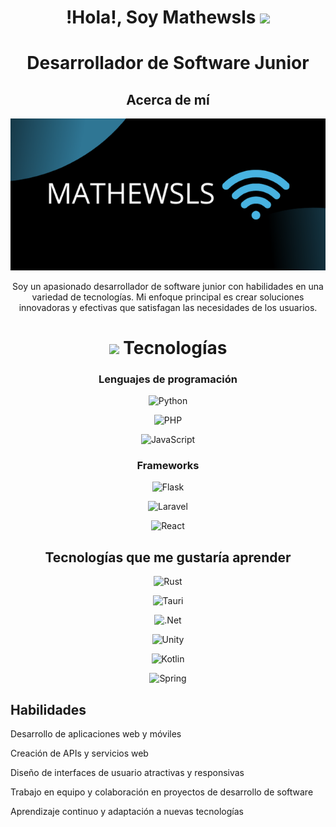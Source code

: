 <div align="center">
  <h1 align="center">!Hola!, Soy Mathewsls <img src="https://media.giphy.com/media/hvRJCLFzcasrR4ia7z/giphy.gif" width="35"></h1>
  <h1 align="center">Desarrollador de Software Junior</h1> 
  <h2 align="center">Acerca de mí</h2>
  <p align="center"><img src="https://github.com/mathewsls/mathewsls/blob/main/banner.png" alt="banner"></p>
   Soy un apasionado desarrollador de software junior con habilidades en una variedad de tecnologías. Mi enfoque principal es crear soluciones innovadoras y efectivas que satisfagan las necesidades de los usuarios.  
  <h1 align="center">
    <img src="https://media2.giphy.com/media/QssGEmpkyEOhBCb7e1/giphy.gif?cid=ecf05e47a0n3gi1bfqntqmob8g9aid1oyj2wr3ds3mg700bl&rid=giphy.gif" width ="25"/> Tecnologías
  </h1> 

  <h3>Lenguajes de programación</h3>

  <p><img src="https://img.shields.io/badge/python-3670A0?style=for-the-badge&logo=python&logoColor=ffdd54" alt="Python"></p>
  <p><img src="https://img.shields.io/badge/php-%23777BB4.svg?style=for-the-badge&logo=php&logoColor=white" alt="PHP"></p>
  <p><img src="https://img.shields.io/badge/javascript-%23323330.svg?style=for-the-badge&logo=javascript&logoColor=%23F7DF1E" alt="JavaScript"></p>

  <h3>Frameworks</h3>

  <p><img src="https://img.shields.io/badge/flask-%23000.svg?style=for-the-badge&logo=flask&logoColor=white" alt="Flask"></p>
  <p><img src="https://img.shields.io/badge/laravel-%23FF2D20.svg?style=for-the-badge&logo=laravel&logoColor=white" alt="Laravel"></p>
  <p><img src="https://img.shields.io/badge/react-%2320232a.svg?style=for-the-badge&logo=react&logoColor=%2361DAFB" alt="React"></p>

  <h2>Tecnologías que me gustaría aprender</h2>

  <p><img src="https://img.shields.io/badge/rust-%23000000.svg?style=for-the-badge&logo=rust&logoColor=white" alt="Rust"></p>
  <p><img src="https://img.shields.io/badge/tauri-%2324C8DB.svg?style=for-the-badge&logo=tauri&logoColor=%23FFFFFF" alt="Tauri"></p>
  <p><img src="https://img.shields.io/badge/.NET-5C2D91?style=for-the-badge&logo=.net&logoColor=white" alt=".Net"></p>
  <p><img src="https://img.shields.io/badge/unity-%23000000.svg?style=for-the-badge&logo=unity&logoColor=white" alt="Unity"></p>
  <p><img src="https://img.shields.io/badge/kotlin-%237F52FF.svg?style=for-the-badge&logo=kotlin&logoColor=white" alt="Kotlin"></p>
 <p><img src="https://img.shields.io/badge/spring-%236DB33F.svg?style=for-the-badge&logo=spring&logoColor=white" alt="Spring"></p>
</div>
  <h2>Habilidades</h2>

  <p>Desarrollo de aplicaciones web y móviles</p>
  <p>Creación de APIs y servicios web</p>
  <p>Diseño de interfaces de usuario atractivas y responsivas</p>
  <p>Trabajo en equipo y colaboración en proyectos de desarrollo de software</p>
  <p>Aprendizaje continuo y adaptación a nuevas tecnologías</p>
